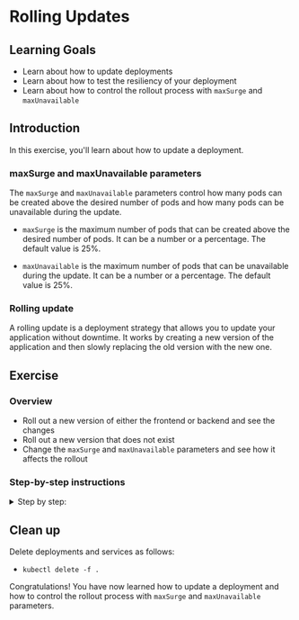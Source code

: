 # Rolling Updates

## Learning Goals

- Learn about how to update deployments
- Learn about how to test the resiliency of your deployment
- Learn about how to control the rollout process with `maxSurge` and `maxUnavailable`

## Introduction

In this exercise, you'll learn about how to update a deployment.

### maxSurge and maxUnavailable parameters

The `maxSurge` and `maxUnavailable` parameters control how many pods can be created above the
desired number of pods and how many pods can be unavailable during the update.

- `maxSurge` is the maximum number of pods that can be created above the desired number of pods. It
  can be a number or a percentage. The default value is 25%.

- `maxUnavailable` is the maximum number of pods that can be unavailable during the update. It can
  be a number or a percentage. The default value is 25%.

### Rolling update

A rolling update is a deployment strategy that allows you to update your application without
downtime. It works by creating a new version of the application and then slowly replacing the old
version with the new one.

## Exercise

### Overview

- Roll out a new version of either the frontend or backend and see the changes
- Roll out a new version that does not exist
- Change the `maxSurge` and `maxUnavailable` parameters and see how it affects the rollout

### Step-by-step instructions

<details>
<summary>
Step by step:
</summary>

- Create backend deployment

> :bulb: All files for the exercise are found in the `rolling-updates/start` folder.

- Look at the backend deployment files `backend-deployment.yaml` and `frontend-deployment.yaml`
- Look at the service files in `backend-svc.yaml` and `frontend-svc.yaml`

Now go ahead and `apply` the deployments and the services:

- `kubectl apply -f .`. This will apply all the files in the current directory
- Access the frontend by the NodePort service

<details>
<summary>:bulb: How is it that you do that?</summary>

- Find the service with the `kubectl get services` command.

- Note down the port number for the frontend service. In this case, it is `31941`

- Get the nodes EXTERNAL-IP address. Run `kubectl get nodes -o wide`.

Copy the external IP address of any one of the nodes, for example, `34.244.123.152`, and paste it in
your browser.

Copy the port from your frontend service that looks something like `31941` and paste it next to your
IP in the browser separated by colon `:`, for example, `34.244.123.152:31941` and hit it.

</details>

## Update Deployment

Now we will try to roll out an update to the backend image.

- Change the image tag from `release` to `2.0.0`:

```yaml
    ...
    spec:
      containers:
      - image: ghcr.io/eficode-academy/quotes-flask-backend:2.0.0
```

- Apply the new version of your deployment.

- Check the rollout status: `kubectl rollout status deployment backend`

Expected output:

```text
Waiting for deployment "backend" rollout to finish: 1 out of 3 new replicas have been updated...
Waiting for deployment "backend" rollout to finish: 1 out of 3 new replicas have been updated...
Waiting for deployment "backend" rollout to finish: 1 out of 3 new replicas have been updated...
Waiting for deployment "backend" rollout to finish: 2 out of 3 new replicas have been updated...
Waiting for deployment "backend" rollout to finish: 2 out of 3 new replicas have been updated...
Waiting for deployment "backend" rollout to finish: 2 out of 3 new replicas have been updated...
Waiting for deployment "backend" rollout to finish: 1 old replicas are pending termination...
Waiting for deployment "backend" rollout to finish: 1 old replicas are pending termination...
deployment "backend" successfully rolled out
```

It might be that you only see the last line, as the rollout is very fast.

- Check the version of the backend image in the browser

- Try rolling out another image version while looking at the frontend. You can do it by repeating the
  commands from above. Suggested image versions are `1.0.0` and `3.0.0`.

- Try also rolling out a version that does not exist:

```yaml
spec:
  containers:
    - image: ghcr.io/eficode-academy/quotes-flask-backend:not-a-version
      name: backend
```

What happened - does the frontend still work? And are you able to see the backend version in the browser?

- Investigate the running pods with: `kubectl get pods`

What happens to the pods that are running the old version?

- Reset back to a version that exists.

## maxSurge and maxUnavailable

We will now try to control the rollout process a bit more by setting `maxSurge` and
`maxUnavailable` parameters.

- open up two terminals and run `kubectl get pods --watch` in one of them

- Add the `maxSurge` and `maxUnavailable` parameters in the deployment file `backend-deployment.yaml`:

```yaml
spec:
  replicas: 3
  strategy:
    rollingUpdate:
      maxSurge: 1
      maxUnavailable: 0
```

- Change the image tag to `3.0.0` and apply the changes

- Check the rollout process in the first terminal

- Change the `maxSurge` and `maxUnavailable` parameters and see how it affects the rollout. Try to
  set `maxSurge` and `maxUnavailable` both to 100%. What happens?

</details>

## Clean up

Delete deployments and services as follows:

- `kubectl delete -f .`

Congratulations! You have now learned how to update a deployment and how to control the rollout
process with `maxSurge` and `maxUnavailable` parameters.
